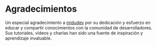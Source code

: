 # Agradecimientos

Un especial agradecimiento a [midudev](https://github.com/midudev) por su dedicación y esfuerzo en educar y compartir conocimientos con la comunidad de desarrolladores. Sus tutoriales, vídeos y charlas han sido una fuente de inspiración y aprendizaje invaluable.